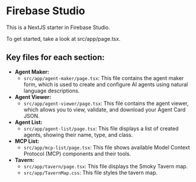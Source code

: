 # Firebase Studio

This is a NextJS starter in Firebase Studio.

To get started, take a look at src/app/page.tsx.

## Key files for each section:

- **Agent Maker:**
  - `src/app/agent-maker/page.tsx`: This file contains the agent maker form, which is used to create and configure AI agents using natural language descriptions.
- **Agent Viewer:**
  - `src/app/agent-viewer/page.tsx`: This file contains the agent viewer, which allows you to view, validate, and download your Agent Card JSON.
- **Agent List:**
  - `src/app/agent-list/page.tsx`: This file displays a list of created agents, showing their name, type, and class.
- **MCP List:**
  - `src/app/mcp-list/page.tsx`: This file shows available Model Context Protocol (MCP) components and their tools.
- **Tavern:**
  - `src/app/tavern/page.tsx`: This file displays the Smoky Tavern map.
  - `src/app/TavernMap.css`: This file styles the tavern map.
